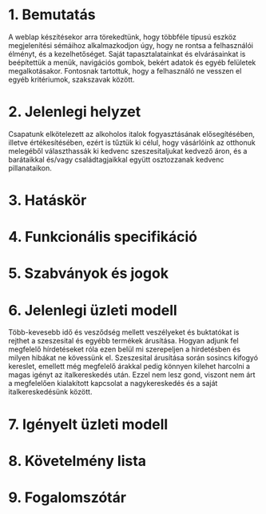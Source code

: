 #  1. Bemutatás
A weblap készítésekor arra törekedtünk, hogy többféle típusú eszköz megjelenítési sémáihoz alkalmazkodjon úgy, hogy ne rontsa a felhasználói élményt, és a kezelhetőséget.
Saját tapasztalatainkat és elvárásainkat is beépítettük a menük, navigációs gombok, bekért adatok és egyéb felületek megalkotásakor.
Fontosnak tartottuk, hogy a felhasználó ne vesszen el egyéb kritériumok, szakszavak között.
#  2. Jelenlegi helyzet
Csapatunk elkötelezett az alkoholos italok fogyasztásának elősegítésében, illetve értékesítésében, ezért is tűztük ki célul, hogy vásárlóink az otthonuk melegéből választhassák ki kedvenc szeszesitaljukat kedvező áron, és a barátaikkal és/vagy családtagjaikkal együtt osztozzanak kedvenc pillanataikon.
#  3. Hatáskör
#  4. Funkcionális specifikáció
#  5. Szabványok és jogok
#  6. Jelenlegi üzleti modell
Több-kevesebb idő és vesződség mellett veszélyeket és buktatókat is rejthet a szeszesital és egyébb termékek árusítása. Hogyan adjunk fel megfelelő hírdetéseket róla ezen belül mi szerepeljen a hirdetésben és milyen hibákat ne kövessünk el.
Szeszesital árusítása során sosincs kifogyó kereslet, emellett még megfelelő árakkal pedig könnyen kilehet harcolni a magas igényt az italkereskedés után. Ezzel nem lesz gond, viszont nem árt a megfelelően kialakított kapcsolat a nagykereskedés és a saját italkereskedésünk között.
#  7. Igényelt üzleti modell
#  8. Követelmény lista
#  9. Fogalomszótár
